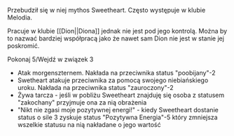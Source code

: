 Przebudził się w niej mythos Sweetheart. Często występuje w klubie Melodia. 

Pracuje w klubie [[Dion||Diona]] jednak nie jest pod jego kontrolą. Można by to nazwać bardziej współpracą jako że nawet sam Dion nie jest w stanie jej poskromić. 


Pokonaj 5/Wejdź w związek 3
<ul>
<li>Atak morgenszternem.  Nakłada na przeciwnika status "poobijany"-2</li>
<li>Swetheart atakuje przeciwnika za pomocą swojego niebiańskiego uroku.  Nakłada na przeciwnika status "zauroczony"-2</li>
<li>Żywa tarcza - jeśli w pobliżu Sweetheart znajduję się osoba z statusem "zakochany" przyjmuje ona za nią obrażenia</li>
<li>"Nikt nie zgasi moje pozytywnej energi!" - kiedy Sweetheart dostanie status o sile 3 zyskuje status "Pozytywna Energia"-5 który zmniejsza wszelkie statusu na nią nakładane o jego wartość </li>
</ul>